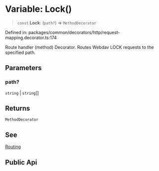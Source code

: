 # Variable: Lock()

> `const` **Lock**: (`path?`) => `MethodDecorator`

Defined in: packages/common/decorators/http/request-mapping.decorator.ts:174

Route handler (method) Decorator. Routes Webdav LOCK requests to the specified path.

## Parameters

### path?

`string` | `string`[]

## Returns

`MethodDecorator`

## See

[Routing](https://docs.nestjs.com/controllers#routing)

## Public Api
